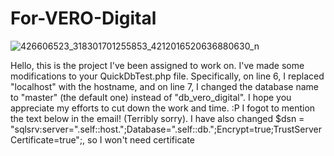 # For-VERO-Digital
![426606523_318301701255853_4212016520636880630_n](https://github.com/Naplifyedu/For-VERO-Digital/assets/162378648/087e9d38-1d3b-400d-a129-696700ffd2f9)

Hello, this is the project I've been assigned to work on. I've made some modifications to your QuickDbTest.php file. Specifically, on line 6, I replaced "localhost" with the hostname, and on line 7, I changed the database name to "master" (the default one) instead of "db_vero_digital". I hope you appreciate my efforts to cut down the work and time. :P
I fogot to mention the text below in the email! (Terribly sorry).
I have also changed $dsn = "sqlsrv:server=".self::host.";Database=".self::db.";Encrypt=true;TrustServerCertificate=true";, so I won't need certificate

